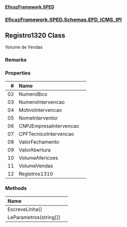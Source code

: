 #### [EficazFramework.SPED](EficazFrameworkSPED.md 'EficazFramework SPED')
### [EficazFramework.SPED.Schemas.EFD_ICMS_IPI](EficazFramework.SPED.Schemas.EFD_ICMS_IPI.md 'EficazFramework.SPED.Schemas.EFD_ICMS_IPI')

## Registro1320 Class

Volume de Vendas

### Remarks
### Properties

| # | Name | |
| ---: | :--- | :--- |
| 02 | NumeroBico |  |
| 03 | NumeroIntervencao |  |
| 04 | MotivoIntervencao |  |
| 05 | NomeInterventor |  |
| 06 | CNPJEmpresaIntervencao |  |
| 07 | CPFTecnicoIntervencao |  |
| 08 | ValorFechamento |  |
| 09 | ValorAbertura |  |
| 10 | VolumeAfericoes |  |
| 11 | VolumeVendas |  |
| 12 | Registros1310 |  |
### Methods

| Name | |
| :--- | :--- |
| EscreveLinha() |  |
| LeParametros(string[]) |  |
